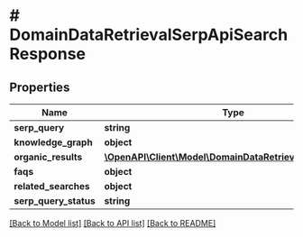 # # DomainDataRetrievalSerpApiSearchResponse

## Properties

Name | Type | Description | Notes
------------ | ------------- | ------------- | -------------
**serp_query** | **string** |  |
**knowledge_graph** | **object** |  | [optional]
**organic_results** | [**\OpenAPI\Client\Model\DomainDataRetrievalSerpApiURL[]**](DomainDataRetrievalSerpApiURL.md) |  |
**faqs** | **object** |  | [optional]
**related_searches** | **object** |  | [optional]
**serp_query_status** | **string** |  | [optional]

[[Back to Model list]](../../README.md#models) [[Back to API list]](../../README.md#endpoints) [[Back to README]](../../README.md)
